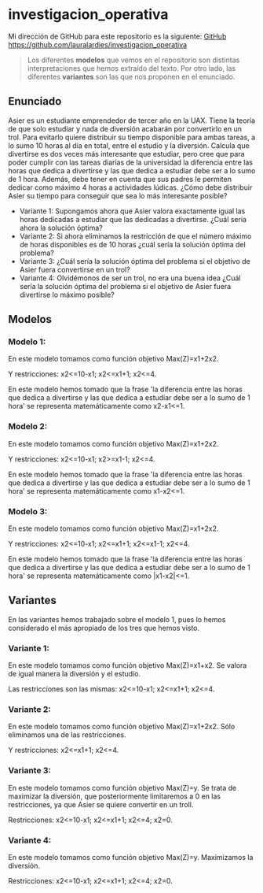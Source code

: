# investigacion_operativa

Mi dirección de GitHub para este repositorio es la siguiente: [GitHub](https://github.com/lauralardies/investigacion_operativa)
https://github.com/lauralardies/investigacion_operativa

> Los diferentes **modelos** que vemos en el repositorio son distintas interpretaciones que hemos extraído del texto. Por otro lado, las diferentes **variantes** son las que nos proponen en el enunciado.

## Enunciado 
Asier es un estudiante emprendedor de tercer año en la UAX. Tiene la teoría de que solo estudiar y nada de diversión acabarán por convertirlo en un trol. Para evitarlo quiere distribuir su tiempo disponible para ambas tareas, a lo sumo 10 horas al día en total, entre el estudio y la diversión. Calcula que divertirse es dos veces más interesante que estudiar, pero cree que para poder cumplir con las tareas diarias de la universidad la diferencia entre las horas que dedica a divertirse y las que dedica a estudiar debe ser a lo sumo de 1 hora. Además, debe tener en cuenta que sus padres le permiten dedicar como máximo 4 horas a actividades lúdicas. ¿Cómo debe distribuir Asier su tiempo para conseguir que sea lo más interesante posible?
- Variante 1: Supongamos ahora que Asier valora exactamente igual las horas dedicadas a estudiar que las dedicadas a divertirse. ¿Cuál sería ahora la solución óptima?
- Variante 2: Si ahora eliminamos la restricción de que el número máximo de horas disponibles es de 10 horas ¿cuál sería la solución óptima del problema?
- Variante 3: ¿Cuál sería la solución óptima del problema si el objetivo de Asier fuera convertirse en un trol?
- Variante 4: Olvidémonos de ser un trol, no era una buena idea ¿Cuál sería la solución óptima del problema si el objetivo de Asier fuera divertirse lo máximo posible?

## Modelos

### Modelo 1: 
En este modelo tomamos como función objetivo Max(Z)=x1+2x2.

Y restricciones: x2<=10-x1; x2<=x1+1; x2<=4. 

En este modelo hemos tomado que la frase 'la diferencia entre las horas que dedica a divertirse y las que dedica a estudiar debe ser a lo sumo de 1 hora' se representa matemáticamente como x2-x1<=1.

### Modelo 2: 
En este modelo tomamos como función objetivo Max(Z)=x1+2x2.

Y restricciones: x2<=10-x1; x2>=x1-1; x2<=4. 

En este modelo hemos tomado que la frase 'la diferencia entre las horas que dedica a divertirse y las que dedica a estudiar debe ser a lo sumo de 1 hora' se representa matemáticamente como x1-x2<=1.

### Modelo 3: 
En este modelo tomamos como función objetivo Max(Z)=x1+2x2.

Y restricciones: x2<=10-x1; x2<=x1+1; x2<=x1-1; x2<=4. 

En este modelo hemos tomado que la frase 'la diferencia entre las horas que dedica a divertirse y las que dedica a estudiar debe ser a lo sumo de 1 hora' se representa matemáticamente como |x1-x2|<=1.

## Variantes
En las variantes hemos trabajado sobre el modelo 1, pues lo hemos considerado el más apropiado de los tres que hemos visto.

### Variante 1:
En este modelo tomamos como función objetivo Max(Z)=x1+x2. Se valora de igual manera la diversión y el estudio.

Las restricciones son las mismas: x2<=10-x1; x2<=x1+1; x2<=4. 

### Variante 2:
En este modelo tomamos como función objetivo Max(Z)=x1+2x2. Sólo eliminamos una de las restricciones.

Y restricciones: x2<=x1+1; x2<=4. 

### Variante 3:
En este modelo tomamos como función objetivo Max(Z)=y. Se trata de maximizar la diversión, que posteriormente limitaremos a 0 en las restricciones, ya que Asier se quiere convertir en un troll.

Restricciones: x2<=10-x1; x2<=x1+1; x2<=4; x2=0. 

### Variante 4:
En este modelo tomamos como función objetivo Max(Z)=y. Maximizamos la diversión.

Restricciones: x2<=10-x1; x2<=x1+1; x2<=4; x2=0. 
